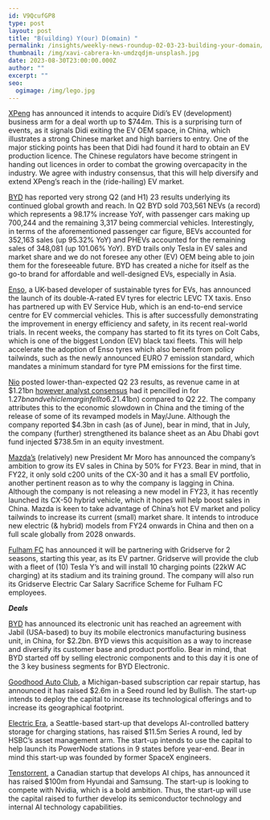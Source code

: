 ```yaml
---
id: V9QcufGP8
type: post
layout: post
title: "B(uilding) Y(our) D(omain) "
permalink: /insights/weekly-news-roundup-02-03-23-building-your-domain/
thumbnail: /img/xavi-cabrera-kn-umdzqdjm-unsplash.jpg
date: 2023-08-30T23:00:00.000Z
author: ""
excerpt: ""
seo:
  ogimage: /img/lego.jpg
---
```

[XPeng](https://www.reuters.com/markets/deals/chinas-xpeng-take-over-didis-autonomus-vehicle-unit-eyeing-2024-launch-2023-08-28/) has announced it intends to acquire Didi’s EV (development) business arm for a deal worth up to $744m. This is a surprising turn of events, as it signals Didi exiting the EV OEM space, in China, which illustrates a strong Chinese market and high barriers to entry. One of the major sticking points has been that Didi had found it hard to obtain an EV production licence. The Chinese regulators have become stringent in handing out licences in order to combat the growing overcapacity in the industry. We agree with industry consensus, that this will help diversify and extend XPeng’s reach in the (ride-hailing) EV market.

[BYD](https://cnevpost.com/2023/08/28/byd-q2-2023-earnings-results/) has reported very strong Q2 (and H1) 23 results underlying its continued global growth and reach. In Q2 BYD sold 703,561 NEVs (a record) which represents a 98.17% increase YoY, with passenger cars making up 700,244 and the remaining 3,317 being commercial vehicles. Interestingly, in terms of the aforementioned passenger car figure, BEVs accounted for 352,163 sales (up 95.32% YoY) and PHEVs accounted for the remaining sales of 348,081 (up 101.06% YoY). BYD trails only Tesla in EV sales and market share and we do not foresee any other (EV) OEM being able to join them for the foreseeable future. BYD has created a niche for itself as the go-to brand for affordable and well-designed EVs, especially in Asia.

[Enso](https://www.taxi-point.co.uk/post/enso-pop-up-tyre-operations-in-partnership-with-ev-service-hub), a UK-based developer of sustainable tyres for EVs, has announced the launch of its double-A-rated EV tyres for electric LEVC TX taxis. Enso has partnered up with EV Service Hub, which is an end-to-end service centre for EV commercial vehicles. This is after successfully demonstrating the improvement in energy efficiency and safety, in its recent real-world trials. In recent weeks, the company has started to fit its tyres on Colt Cabs, which is one of the biggest London (EV) black taxi fleets. This will help accelerate the adoption of Enso tyres which also benefit from policy tailwinds, such as the newly announced EURO 7 emission standard, which mandates a minimum standard for tyre PM emissions for the first time.

[Nio](https://ir.nio.com/news-events/news-releases/news-release-details/nio-inc-reports-unaudited-second-quarter-2023) posted lower-than-expected Q2 23 results, as revenue came in at $1.21bn [however analyst consensus](https://www.cnbc.com/2023/08/29/nio-earnings-q2-2023.html) had it pencilled in for $1.27bn and vehicle margin fell to 6.2% (vs 16.7% in Q2 22). Furthermore, Q2 23 revenues were down 14.8% (c$1.41bn) compared to Q2 22. The company attributes this to the economic slowdown in China and the timing of the release of some of its revamped models in May/June. Although the company reported $4.3bn in cash (as of June), bear in mind, that in July, the company (further) strengthened its balance sheet as an Abu Dhabi govt fund injected $738.5m in an equity investment.

[Mazda’s](https://www.japantimes.co.jp/business/2023/08/28/companies/mazda-ev-shift-china/) (relatively) new President Mr Moro has announced the company’s ambition to grow its EV sales in China by 50% for FY23. Bear in mind, that in FY22, it only sold c200 units of the CX-30 and it has a small EV portfolio, another pertinent reason as to why the company is lagging in China. Although the company is not releasing a new model in FY23, it has recently launched its CX-50 hybrid vehicle, which it hopes will help boost sales in China. Mazda is keen to take advantage of China’s hot EV market and policy tailwinds to increase its current (small) market share. It intends to introduce new electric (& hybrid) models from FY24 onwards in China and then on a full scale globally from 2028 onwards.

[Fulham FC](https://www.fulhamfc.com/news/2023/july/26/fulham-partners-with-gridserve/?mkt_tok=NTIwLVJYUC0wMDMAAAGN4HWbktS8cTGK2atkcob3UJ5-NkTTCr8wX1Vm38SA1LJQzHU6ovLKuSDPDgcGRBSSI8jqBNLH5FxqPyOZoxIG0NKZdqpjVoYzOrSBpH2r6OL-d-avjg) has announced it will be partnering with Gridserve for 2 seasons, starting this year, as its EV partner. Gridserve will provide the club with a fleet of (10) Tesla Y’s and will install 10 charging points (22kW AC charging) at its stadium and its training ground. The company will also run its Gridserve Electric Car Salary Sacrifice Scheme for Fulham FC employees.

***Deals***

[BYD](https://www.reuters.com/markets/deals/ev-maker-byd-buys-us-firm-jabils-china-manufacturing-business-22-bln-2023-08-27/#:~:text=Aug%2028%20(Reuters)%20%2D%20Chinese,billion%20yuan%20(%242.2%20billion).) has announced its electronic unit has reached an agreement with Jabil (USA-based) to buy its mobile electronics manufacturing business unit, in China, for $2.2bn. BYD views this acquisition as a way to increase and diversify its customer base and product portfolio. Bear in mind, that BYD started off by selling electronic components and to this day it is one of the 3 key business segments for BYD Electronic.

[Goodhood Auto Club](https://www.crainsgrandrapids.com/news/technology/at-home-car-repair-startup-raises-2-6m-to-boost-tech-membership-club/), a Michigan-based subscription car repair startup, has announced it has raised $2.6m in a Seed round led by Bullish. The start-up intends to deploy the capital to increase its technological offerings and to increase its geographical footprint. 

[Electric Era](https://techcrunch.com/2023/08/23/spacex-alums-electric-era-raise-millions-for-reliable-ev-charging/), a Seattle-based start-up that develops AI-controlled battery storage for charging stations, has raised $11.5m Series A round, led by HSBC’s asset management arm. The start-up intends to use the capital to help launch its PowerNode stations in 9 states before year-end. Bear in mind this start-up was founded by former SpaceX engineers.

[Tenstorrent](https://techcrunch.com/2023/08/04/ai-chip-startup-tenstorrent-lands-100m-investment-from-hyundai-and-samsung/), a Canadian startup that develops AI chips, has announced it has raised $100m from Hyundai and Samsung. The start-up is looking to compete with Nvidia, which is a bold ambition. Thus, the start-up will use the capital raised to further develop its semiconductor technology and internal AI technology capabilities.